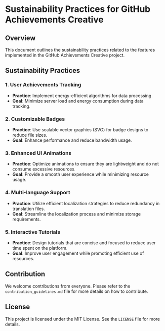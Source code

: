 # Sustainability Practices for GitHub Achievements Creative

## Overview
This document outlines the sustainability practices related to the features implemented in the GitHub Achievements Creative project.

## Sustainability Practices

### 1. User Achievements Tracking
- **Practice**: Implement energy-efficient algorithms for data processing.
- **Goal**: Minimize server load and energy consumption during data tracking.

### 2. Customizable Badges
- **Practice**: Use scalable vector graphics (SVG) for badge designs to reduce file sizes.
- **Goal**: Enhance performance and reduce bandwidth usage.

### 3. Enhanced UI Animations
- **Practice**: Optimize animations to ensure they are lightweight and do not consume excessive resources.
- **Goal**: Provide a smooth user experience while minimizing resource usage.

### 4. Multi-language Support
- **Practice**: Utilize efficient localization strategies to reduce redundancy in translation files.
- **Goal**: Streamline the localization process and minimize storage requirements.

### 5. Interactive Tutorials
- **Practice**: Design tutorials that are concise and focused to reduce user time spent on the platform.
- **Goal**: Improve user engagement while promoting efficient use of resources.

## Contribution
We welcome contributions from everyone. Please refer to the `contribution_guidelines.md` file for more details on how to contribute.

## License
This project is licensed under the MIT License. See the `LICENSE` file for more details.
